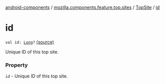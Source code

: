 [android-components](../../index.md) / [mozilla.components.feature.top.sites](../index.md) / [TopSite](index.md) / [id](./id.md)

# id

`val id: `[`Long`](https://kotlinlang.org/api/latest/jvm/stdlib/kotlin/-long/index.html)`?` [(source)](https://github.com/mozilla-mobile/android-components/blob/master/components/feature/top-sites/src/main/java/mozilla/components/feature/top/sites/TopSite.kt#L17)

Unique ID of this top site.

### Property

`id` - Unique ID of this top site.